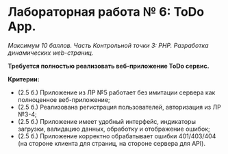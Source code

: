 # Лабораторная работа № 6: ToDo App.
*Максимум 10 баллов. Часть Контрольной точки 3: PHP. Разработка динамических web-страниц.*

**Требуется полностью реализовать веб-приложение ToDo сервис.**

**Критерии:**
- (2.5 б.) Приложение из ЛР №5 работает без имитации сервера как полноценное веб-приложение;
- (2.5 б.) Реализована регистрация пользователей, авторизация из ЛР №3-4;
- (2.5 б.) Приложение имеет удобный интерфейс, индикаторы загрузки, валидацию данных, обработку и отображение ошибок;
- (2.5 б.) Приложение корректно обрабатывает ошибки 401/403/404  
(на стороне клиента для страниц, на стороне сервера для API).
